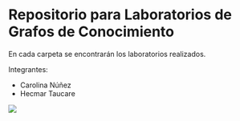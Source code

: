 # Repositorio para Laboratorios de Grafos de Conocimiento

En cada carpeta se encontrarán los laboratorios realizados. 

Integrantes:
- Carolina Núñez
- Hecmar Taucare

![](hamster.jpeg)
